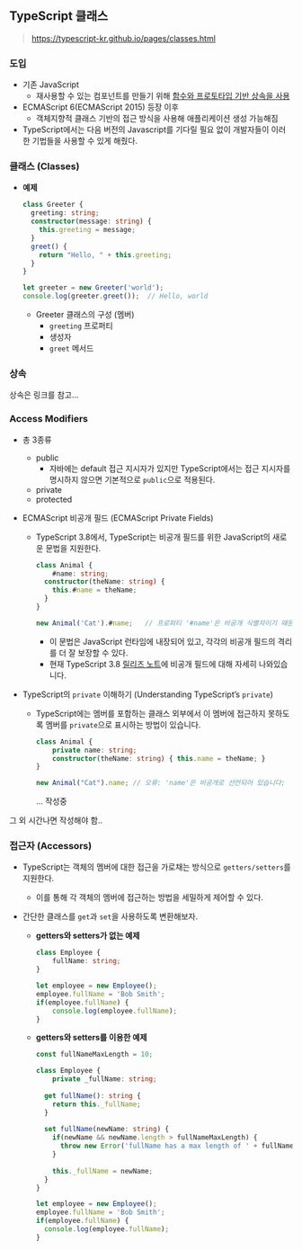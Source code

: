 ## TypeScript 클래스

> https://typescript-kr.github.io/pages/classes.html



### 도입

- 기존 JavaScript
  - 재사용할 수 있는 컴포넌트를 만들기 위해 <u>함수와 프로토타입 기반 상속을 사용</u>
- ECMAScript 6(ECMAScript 2015) 등장 이후
  - 객체지향적 클래스 기반의 접근 방식을 사용해 애플리케이션 생성 가능해짐
- TypeScript에서는 다음 버전의 Javascript를 기다릴 필요 없이 개발자들이 이러한 기법들을 사용할 수 있게 해줬다.



### 클래스 (Classes)

- **예제**

  ```typescript
  class Greeter {
  	greeting: string;
    constructor(message: string) {
      this.greeting = message;
    }
    greet() {
      return "Hello, " + this.greeting;
    }
  }
  
  let greeter = new Greeter('world');
  console.log(greeter.greet());  // Hello, world
  ```

  - Greeter 클래스의 구성 (멤버)
    - `greeting` 프로퍼티
    - 생성자
    - `greet` 메서드



### 상속

상속은 링크를 참고...





### Access Modifiers

- 총 3종류
  - public
    - 자바에는 default 접근 지시자가 있지만 TypeScript에서는 접근 지시자를 명시하지 않으면 기본적으로 `public`으로 적용된다.
  - private
  - protected



- ECMAScript 비공개 필드 (ECMAScript Private Fields)

  - TypeScript 3.8에서, TypeScript는 비공개 필드를 위한 JavaScript의 새로운 문법을 지원한다.

    ```typescript
    class Animal {
    	#name: string;
      constructor(theName: string) {
        this.#name = theName;
      }
    }
    
    new Animal('Cat').#name;   // 프로퍼티 '#name'은 비공개 식별자이기 때문에 'Animal' 클래스 외부에선 접근할 수 없습니다.
    ```

    - 이 문법은 JavaScript 런타임에 내장되어 있고, 각각의 비공개 필드의 격리를 더 잘 보장할 수 있다.
    - 현재 TypeScript 3.8 [릴리즈 노트](https://devblogs.microsoft.com/typescript/announcing-typescript-3-8-beta/#type-only-imports-exports)에 비공개 필드에 대해 자세히 나와있습니다.



- TypeScript의 `private` 이해하기 (Understanding TypeScript’s `private`)

  - TypeScript에는 멤버를 포함하는 클래스 외부에서 이 멤버에 접근하지 못하도록 멤버를 `private`으로 표시하는 방법이 있습니다. 

    ```typescript
    class Animal {
        private name: string;
        constructor(theName: string) { this.name = theName; }
    }
    
    new Animal("Cat").name; // 오류: 'name'은 비공개로 선언되어 있습니다;
    ```

    ... 작성중



그 외 시간나면 작성해야 함..





### 접근자 (Accessors)

- TypeScript는 객체의 멤버에 대한 접근을 가로채는 방식으로 `getters/setters`를 지원한다.

  - 이를 통해 각 객체의 멤버에 접근하는 방법을 세밀하게 제어할 수 있다.

- 간단한 클래스를 `get`과  `set`을 사용하도록 변환해보자.

  - **getters와 setters가 없는 예제**

    ```typescript
    class Employee {
    	fullName: string;
    }
    
    let employee = new Employee();
    employee.fullName = 'Bob Smith';
    if(employee.fullName) {
    	console.log(employee.fullName);
    }
    ```

  - **getters와 setters를 이용한 예제**

    ```typescript
    const fullNameMaxLength = 10;
    
    class Employee {
    	private _fullName: string;
      
      get fullName(): string {
        return this._fullName;
      }
      
      set fullName(newName: string) {
        if(newName && newName.length > fullNameMaxLength) {
          throw new Error('fullName has a max length of ' + fullNameMaxLength);
        }
        
        this._fullName = newName;
      }
    }
    
    let employee = new Employee();
    employee.fullName = 'Bob Smith';
    if(employee.fullName) {
      console.log(employee.fullName);
    }
    ```



